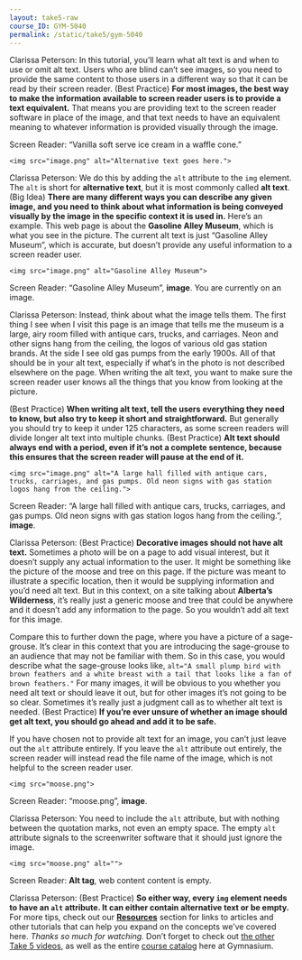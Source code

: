 ```yaml
---
layout: take5-raw
course_ID: GYM-5040
permalink: /static/take5/gym-5040
---
```


Clarissa Peterson: In this tutorial, you’ll learn what alt text is and when to use or omit alt text. Users who are blind can’t see images, so you need to provide the same content to those users in a different way so that it can be read by their screen reader. (Best Practice) **For most images, the best way to make the information available to screen reader users is to provide a text equivalent.** That means you are providing text to the screen reader software in place of the image, and that text needs to have an equivalent meaning to whatever information is provided visually through the image.

Screen Reader: “Vanilla soft serve ice cream in a waffle cone.”

```markup
<img src="image.png" alt="Alternative text goes here.">
```

Clarissa Peterson: We do this by adding the `alt` attribute to the `img` element. The `alt` is short for **alternative text**, but it is most commonly called **alt text**. (Big Idea) **There are many different ways you can describe any given image, and you need to think about what information is being conveyed visually by the image in the specific context it is used in.** Here’s an example. This web page is about the **Gasoline Alley Museum**, which is what you see in the picture. The current alt text is just “Gasoline Alley Museum”, which is accurate, but doesn’t provide any useful information to a screen reader user.

```markup
<img src="image.png" alt="Gasoline Alley Museum">
```

Screen Reader: “Gasoline Alley Museum”, **image**. You are currently on an image.

Clarissa Peterson: Instead, think about what the image tells them. The first thing I see when I visit this page is an image that tells me the museum is a large, airy room filled with antique cars, trucks, and carriages. Neon and other signs hang from the ceiling, the logos of various old gas station brands. At the side I see old gas pumps from the early 1900s. All of that should be in your alt text, especially if what’s in the photo is not described elsewhere on the page. When writing the alt text, you want to make sure the screen reader user knows all the things that you know from looking at the picture.

(Best Practice) **When writing alt text, tell the users everything they need to know, but also try to keep it short and straightforward.** But generally you should try to keep it under 125 characters, as some screen readers will divide longer alt text into multiple chunks. (Best Practice) **Alt text should always end with a period, even if it’s not a complete sentence, because this ensures that the screen reader will pause at the end of it.**

```markup
<img src="image.png" alt="A large hall filled with antique cars, trucks, carriages, and gas pumps. Old neon signs with gas station logos hang from the ceiling.">
```

Screen Reader: “A large hall filled with antique cars, trucks, carriages, and gas pumps. Old neon signs with gas station logos hang from the ceiling.”, **image**.

Clarissa Peterson: (Best Practice) **Decorative images should not have alt text.** Sometimes a photo will be on a page to add visual interest, but it doesn’t supply any actual information to the user. It might be something like the picture of the moose and tree on this page. If the picture was meant to illustrate a specific location, then it would be supplying information and you’d need alt text. But in this context, on a site talking about **Alberta’s Wilderness**, it’s really just a generic moose and tree that could be anywhere and it doesn’t add any information to the page. So you wouldn’t add alt text for this image.

Compare this to further down the page, where you have a picture of a sage-grouse. It’s clear in this context that you are introducing the sage-grouse to an audience that may not be familiar with them. So in this case, you would describe what the sage-grouse looks like, `alt="A small plump bird with brown feathers and a white breast with a tail that looks like a fan of brown feathers."` For many images, it will be obvious to you whether you need alt text or should leave it out, but for other images it’s not going to be so clear. Sometimes it’s really just a judgment call as to whether alt text is needed. (Best Practice) **If you’re ever unsure of whether an image should get alt text, you should go ahead and add it to be safe.**

If you have chosen not to provide alt text for an image, you can’t just leave out the `alt` attribute entirely. If you leave the `alt` attribute out entirely, the screen reader will instead read the file name of the image, which is not helpful to the screen reader user.

```markup
<img src="moose.png">
```

Screen Reader: “moose.png”, **image**.

Clarissa Peterson: You need to include the `alt` attribute, but with nothing between the quotation marks, not even an empty space. The empty `alt` attribute signals to the screenwriter software that it should just ignore the image.

```markup
<img src="moose.png" alt="">
```

Screen Reader: **Alt tag**, web content content is empty.

Clarissa Peterson: (Best Practice) **So either way, every `img` element needs to have an `alt` attribute. It can either contain alternative text or be empty.** For more tips, check out our [**Resources**](#tutorial-resources) section for links to articles and other tutorials that can help you expand on the concepts we’ve covered here. *Thanks so much for watching.* Don’t forget to check out [the other Take 5 videos][1], as well as the entire [course catalog][2] here at Gymnasium.

[1]: https://thegymnasium.com/take5
[2]: https://thegymnasium.com/courses
